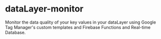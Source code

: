 # dataLayer-monitor
Monitor the data quality of your key values in your dataLayer using Google Tag Manager's custom templates and Firebase Functions and Real-time Database.
